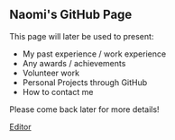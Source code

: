 ## Naomi's GitHub Page

This page will later be used to present:
- My past experience / work experience
- Any awards / achievements
- Volunteer work
- Personal Projects through GitHub
- How to contact me

Please come back later for more details!

[Editor](https://github.com/Naomi1745698/naomi1745698.github.io/edit/main/README.md)

